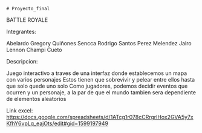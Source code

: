     # Proyecto_final

BATTLE ROYALE

Integrantes:

Abelardo Gregory Quiñones Sencca
Rodrigo Santos Perez Melendez
Jairo Lennon Champi Cueto

Descripcion:

Juego interactivo a traves de una interfaz donde establecemos un mapa con varios personajes
Estos tienen que sobrevivir y pelear entre ellos hasta que solo quede uno solo
Como jugadores, podemos decidir eventos que ocurren y un personaje, 
a la par de que el mundo tambien sera dependiente de elementos aleatorios

Link excel: https://docs.google.com/spreadsheets/d/1ATcg1r078cCRrgrlHox2GVA5y7xKfhY6vpLq_eajOts/edit#gid=1599197949